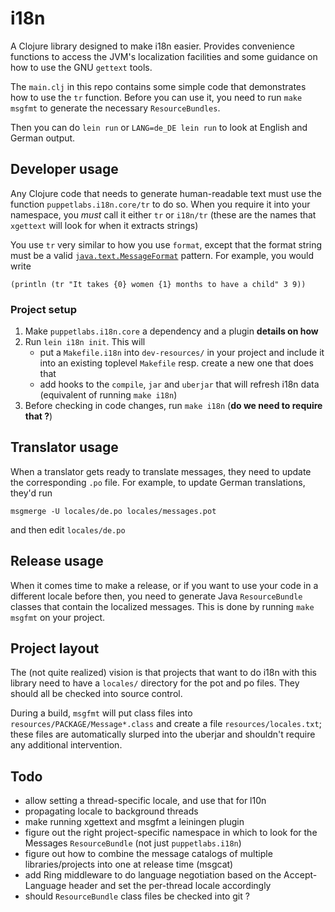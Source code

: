 # i18n

A Clojure library designed to make i18n easier. Provides convenience
functions to access the JVM's localization facilities and some guidance on
how to use the GNU `gettext` tools.

The `main.clj` in this repo contains some simple code that demonstrates how
to use the `tr` function. Before you can use it, you need to run `make
msgfmt` to generate the necessary `ResourceBundles`.

Then you can do `lein run` or `LANG=de_DE lein run` to look at English and
German output.

## Developer usage

Any Clojure code that needs to generate human-readable text must use the
function `puppetlabs.i18n.core/tr` to do so. When you require it into your
namespace, you *must* call it either `tr` or `i18n/tr` (these are the names
that `xgettext` will look for when it extracts strings)

You use `tr` very similar to how you use `format`, except that the format
string must be a valid
[`java.text.MessageFormat`](https://docs.oracle.com/javase/8/docs/api/java/text/MessageFormat.html)
pattern. For example, you would write

    (println (tr "It takes {0} women {1} months to have a child" 3 9))

### Project setup

1. Make `puppetlabs.i18n.core` a dependency and a plugin __details on how__
1. Run `lein i18n init`. This will
   * put a `Makefile.i18n` into `dev-resources/` in your project and
   include it into an existing toplevel `Makefile` resp. create a new one
   that does that
   * add hooks to the `compile`, `jar` and `uberjar` that will refresh i18n
     data (equivalent of running `make i18n`)
1. Before checking in code changes, run `make i18n` (__do we need to
     require that ?__)

## Translator usage

When a translator gets ready to translate messages, they need to update the
corresponding `.po` file. For example, to update German translations,
they'd run

    msgmerge -U locales/de.po locales/messages.pot

and then edit `locales/de.po`

## Release usage

When it comes time to make a release, or if you want to use your code in a
different locale before then, you need to generate Java `ResourceBundle`
classes that contain the localized messages. This is done by running `make
msgfmt` on your project.

## Project layout

The (not quite realized) vision is that projects that want to do i18n with
this library need to have a `locales/` directory for the pot and po
files. They should all be checked into source control.

During a build, `msgfmt` will put class files into
`resources/PACKAGE/Message*.class` and create a file
`resources/locales.txt`; these files are automatically slurped into the
uberjar and shouldn't require any additional intervention.

## Todo

* allow setting a thread-specific locale, and use that for l10n
* propagating locale to background threads
* make running xgettext and msgfmt a leiningen plugin
* figure out the right project-specific namespace in which to look for the
  Messages `ResourceBundle` (not just `puppetlabs.i18n`)
* figure out how to combine the message catalogs of multiple
  libraries/projects into one at release time (msgcat)
* add Ring middleware to do language negotiation based on the
  Accept-Language header and set the per-thread locale accordingly
* should `ResourceBundle` class files be checked into git ?
